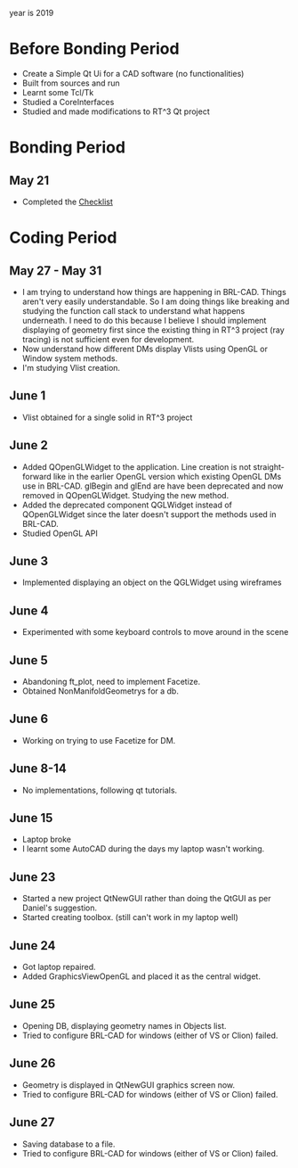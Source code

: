 year is 2019

# Before Bonding Period

-   Create a Simple Qt Ui for a CAD software (no functionalities)
-   Built from sources and run
-   Learnt some Tcl/Tk
-   Studied a CoreInterfaces
-   Studied and made modifications to RT^3 Qt project

# Bonding Period

## May 21

-   Completed the [Checklist](/wiki/Summer_of_Code/Checklist)

# Coding Period

## May 27 - May 31

-   I am trying to understand how things are happening in BRL-CAD.
    Things aren't very easily understandable. So I am doing things like
    breaking and studying the function call stack to understand what
    happens underneath. I need to do this because I believe I should
    implement displaying of geometry first since the existing thing in
    RT^3 project (ray tracing) is not sufficient even for development.
-   Now understand how different DMs display Vlists using OpenGL or
    Window system methods.
-   I'm studying Vlist creation.

## June 1

-   Vlist obtained for a single solid in RT^3 project

## June 2

-   Added QOpenGLWidget to the application. Line creation is not
    straight-forward like in the earlier OpenGL version which existing
    OpenGL DMs use in BRL-CAD. glBegin and glEnd are have been
    deprecated and now removed in QOpenGLWidget. Studying the new
    method.
-   Added the deprecated component QGLWidget instead of QOpenGLWidget
    since the later doesn't support the methods used in BRL-CAD.
-   Studied OpenGL API

## June 3

-   Implemented displaying an object on the QGLWidget using wireframes

## June 4

-   Experimented with some keyboard controls to move around in the scene

## June 5

-   Abandoning ft_plot, need to implement Facetize.
-   Obtained NonManifoldGeometrys for a db.

## June 6

-   Working on trying to use Facetize for DM.

## June 8-14

-   No implementations, following qt tutorials.

## June 15

-   Laptop broke
-   I learnt some AutoCAD during the days my laptop wasn't working.

## June 23

-   Started a new project QtNewGUI rather than doing the QtGUI as per
    Daniel's suggestion.
-   Started creating toolbox. (still can't work in my laptop well)

## June 24

-   Got laptop repaired.
-   Added GraphicsViewOpenGL and placed it as the central widget.

## June 25

-   Opening DB, displaying geometry names in Objects list.
-   Tried to configure BRL-CAD for windows (either of VS or Clion)
    failed.

## June 26

-   Geometry is displayed in QtNewGUI graphics screen now.
-   Tried to configure BRL-CAD for windows (either of VS or Clion)
    failed.

## June 27

-   Saving database to a file.
-   Tried to configure BRL-CAD for windows (either of VS or Clion)
    failed.
